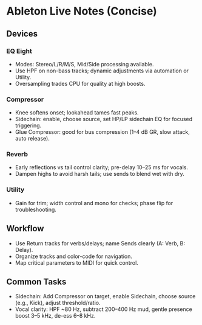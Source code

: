 # Ableton Live Notes (Concise)

## Devices

### EQ Eight
- Modes: Stereo/L/R/M/S, Mid/Side processing available.
- Use HPF on non-bass tracks; dynamic adjustments via automation or Utility.
- Oversampling trades CPU for quality at high boosts.

### Compressor
- Knee softens onset; lookahead tames fast peaks.
- Sidechain: enable, choose source, set HP/LP sidechain EQ for focused triggering.
- Glue Compressor: good for bus compression (1–4 dB GR, slow attack, auto release).

### Reverb
- Early reflections vs tail control clarity; pre-delay 10–25 ms for vocals.
- Dampen highs to avoid harsh tails; use sends to blend wet with dry.

### Utility
- Gain for trim; width control and mono for checks; phase flip for troubleshooting.

## Workflow
- Use Return tracks for verbs/delays; name Sends clearly (A: Verb, B: Delay).
- Organize tracks and color-code for navigation.
- Map critical parameters to MIDI for quick control.

## Common Tasks
- Sidechain: Add Compressor on target, enable Sidechain, choose source (e.g., Kick), adjust threshold/ratio.
- Vocal clarity: HPF ~80 Hz, subtract 200–400 Hz mud, gentle presence boost 3–5 kHz, de-ess 6–8 kHz.

